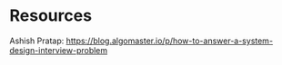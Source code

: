 # Resources

Ashish Pratap: https://blog.algomaster.io/p/how-to-answer-a-system-design-interview-problem
